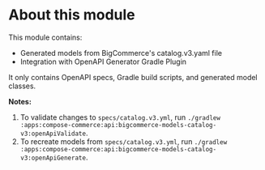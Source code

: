 # About this module
This module contains:
- Generated models from BigCommerce's catalog.v3.yaml file
- Integration with OpenAPI Generator Gradle Plugin

It only contains OpenAPI specs, Gradle build scripts, and generated model classes.

**Notes:**
1. To validate changes to `specs/catalog.v3.yml`, run `./gradlew :apps:compose-commerce:api:bigcommerce-models-catalog-v3:openApiValidate`.
1. To recreate models from `specs/catalog.v3.yml`, run `./gradlew :apps:compose-commerce:api:bigcommerce-models-catalog-v3:openApiGenerate`.
